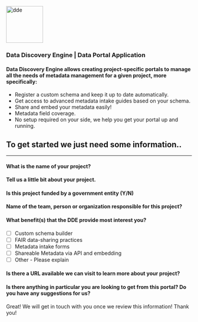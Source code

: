 <img src="https://discovery.biothings.io/dde-logo-o.png" alt="dde" width="100"/>

### Data Discovery Engine | Data Portal Application

#### Data Discovery Engine allows creating project-specific portals to manage all the needs of metadata management for a given project, more specifically:
- Register a custom schema and keep it up to date automatically.
- Get access to advanced metadata intake guides based on your schema.
- Share and embed your metadata easily!
- Metadata field coverage.
- No setup required on your side, we help you get your portal up and running.

## To get started we just need some information..

------------


#### What is the name of your project?

#### Tell us a little bit about your project.

#### Is this project funded by a government entity (Y/N)

#### Name of the team, person or organization responsible for this project?

#### What benefit(s) that the DDE provide most interest you?
- [ ] Custom schema builder
- [ ] FAIR data-sharing practices
- [ ] Metadata intake forms
- [ ] Shareable Metadata via API and embedding
- [ ] Other - Please explain

#### Is there a URL available we can visit to learn more about your project?

#### Is there anything in particular you are looking to get from this portal? Do you have any suggestions for us?


Great! We will get in touch with you once we review this information! Thank you!
